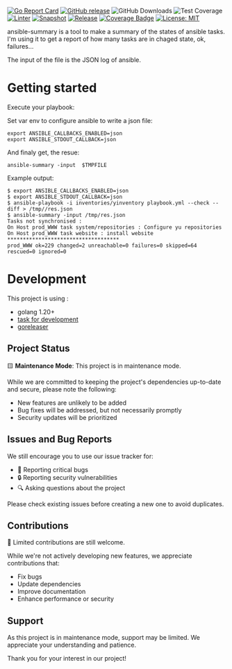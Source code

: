 [![Go Report Card](https://goreportcard.com/badge/github.com/sgaunet/ansible-summary)](https://goreportcard.com/report/github.com/sgaunet/ansible-summary)
[![GitHub release](https://img.shields.io/github/release/sgaunet/ansible-summary.svg)](https://github.com/sgaunet/ansible-summary/releases/latest)
![GitHub Downloads](https://img.shields.io/github/downloads/sgaunet/ansible-summary/total)
![Test Coverage](https://raw.githubusercontent.com/wiki/sgaunet/ansible-summary/coverage-badge.svg)
[![Linter](https://github.com/sgaunet/ansible-summary/actions/workflows/linter.yml/badge.svg)](https://github.com/sgaunet/ansible-summary/actions/workflows/linter.yml)
[![Snapshot](https://github.com/sgaunet/ansible-summary/actions/workflows/snapshot.yml/badge.svg)](https://github.com/sgaunet/ansible-summary/actions/workflows/snapshot.yml)
[![Release](https://github.com/sgaunet/ansible-summary/actions/workflows/release.yml/badge.svg)](https://github.com/sgaunet/ansible-summary/actions/workflows/release.yml)
[![Coverage Badge](https://github.com/sgaunet/ansible-summary/actions/workflows/coverage.yml/badge.svg)](https://github.com/sgaunet/ansible-summary/actions/workflows/coverage.yml)
[![License: MIT](https://img.shields.io/badge/License-MIT-yellow.svg)](https://opensource.org/licenses/MIT)

ansible-summary is a tool to make a summary of the states of ansible tasks. I'm using it to get a report of how many tasks are in chaged state, ok, failures...

The input of the file is the JSON log of ansible.

# Getting started

Execute your playbook:

Set var env to configure ansible to write a json file:

```
export ANSIBLE_CALLBACKS_ENABLED=json
export ANSIBLE_STDOUT_CALLBACK=json 
```

And finaly get, the resue: 

```
ansible-summary -input  $TMPFILE 
```

Example output:

```
$ export ANSIBLE_CALLBACKS_ENABLED=json
$ export ANSIBLE_STDOUT_CALLBACK=json 
$ ansible-playbook -i inventories/yinventory playbook.yml --check --diff > /tmp//res.json
$ ansible-summary -input /tmp/res.json
Tasks not synchronised :
On Host prod_WWW task system/repositories : Configure yu repositories
On Host prod_WWW task website : install website
************************************
prod_WWW ok=229 changed=2 unreachable=0 failures=0 skipped=64 rescued=0 ignored=0
```

# Development

This project is using :

* golang 1.20+
* [task for development](https://taskfile.dev/#/)
* [goreleaser](https://goreleaser.com/)

## Project Status

🟨 **Maintenance Mode**: This project is in maintenance mode.

While we are committed to keeping the project's dependencies up-to-date and secure, please note the following:

- New features are unlikely to be added
- Bug fixes will be addressed, but not necessarily promptly
- Security updates will be prioritized

## Issues and Bug Reports

We still encourage you to use our issue tracker for:

- 🐛 Reporting critical bugs
- 🔒 Reporting security vulnerabilities
- 🔍 Asking questions about the project

Please check existing issues before creating a new one to avoid duplicates.

## Contributions

🤝 Limited contributions are still welcome.

While we're not actively developing new features, we appreciate contributions that:

- Fix bugs
- Update dependencies
- Improve documentation
- Enhance performance or security

## Support

As this project is in maintenance mode, support may be limited. We appreciate your understanding and patience.

Thank you for your interest in our project!
